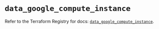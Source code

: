 # `data_google_compute_instance`

Refer to the Terraform Registry for docs: [`data_google_compute_instance`](https://registry.terraform.io/providers/hashicorp/google/6.20.0/docs/data-sources/compute_instance).
